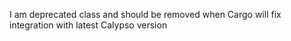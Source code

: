 I am deprecated class and should be removed when Cargo will fix integration with latest Calypso version